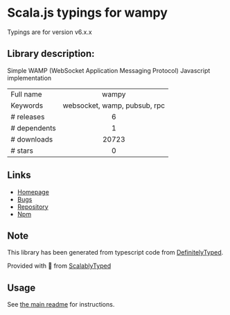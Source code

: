 
# Scala.js typings for wampy

Typings are for version v6.x.x

## Library description:
Simple WAMP (WebSocket Application Messaging Protocol) Javascript implementation

|                    |                 |
| ------------------ | :-------------: |
| Full name          | wampy |
| Keywords           | websocket, wamp, pubsub, rpc |
| # releases         | 6 |
| # dependents       | 1 |
| # downloads        | 20723 |
| # stars            | 0 |

## Links
- [Homepage](https://github.com/KSDaemon/wampy.js)
- [Bugs](https://github.com/KSDaemon/wampy.js/issues)
- [Repository](https://github.com/KSDaemon/wampy.js)
- [Npm](https://www.npmjs.com/package/wampy)
    


## Note
This library has been generated from typescript code from [DefinitelyTyped](https://definitelytyped.org).

Provided with :purple_heart: from [ScalablyTyped](https://github.com/oyvindberg/ScalablyTyped)

## Usage
See [the main readme](../../readme.md) for instructions.


